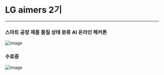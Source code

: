 # LG aimers 2기
---

### 스마트 공장 제품 품질 상태 분류 AI 온라인 해커톤
![image](https://github.com/user-attachments/assets/95bee647-45d3-45fc-96d0-aca246a2d58f)

### 수료증
![image](https://github.com/user-attachments/assets/8b4eec99-70c3-4ad4-b490-0fda6aa5d1a8)
